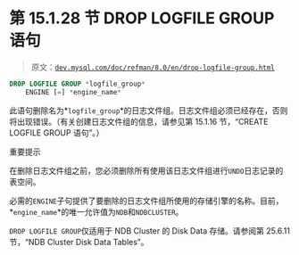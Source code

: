 # 第 15.1.28 节 DROP LOGFILE GROUP 语句

> 原文：[`dev.mysql.com/doc/refman/8.0/en/drop-logfile-group.html`](https://dev.mysql.com/doc/refman/8.0/en/drop-logfile-group.html)

```sql
DROP LOGFILE GROUP *logfile_group*
    ENGINE [=] *engine_name*
```

此语句删除名为*`logfile_group`*的日志文件组。日志文件组必须已经存在，否则将出现错误。（有关创建日志文件组的信息，请参见第 15.1.16 节，“CREATE LOGFILE GROUP 语句”。）

重要提示

在删除日志文件组之前，您必须删除所有使用该日志文件组进行`UNDO`日志记录的表空间。

必需的`ENGINE`子句提供了要删除的日志文件组所使用的存储引擎的名称。目前，*`engine_name`*的唯一允许值为`NDB`和`NDBCLUSTER`。

`DROP LOGFILE GROUP`仅适用于 NDB Cluster 的 Disk Data 存储。请参阅第 25.6.11 节，“NDB Cluster Disk Data Tables”。
